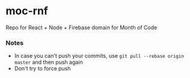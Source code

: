 # moc-rnf
Repo for React + Node + Firebase domain for Month of Code

### Notes 

- In case you can't push your commits, use `git pull --rebase origin master` and then push again
- Don't try to force push

